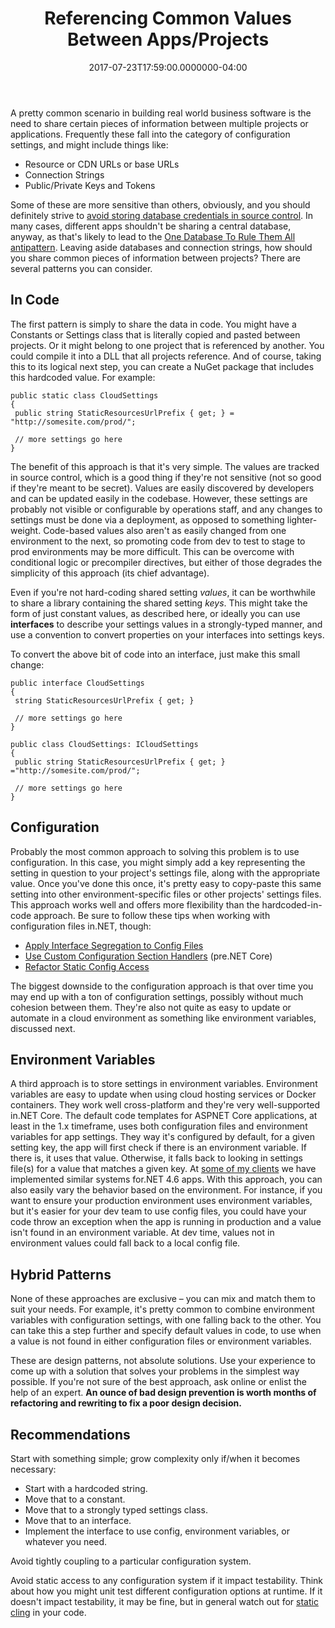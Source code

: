 ﻿---
title: Referencing Common Values Between Apps/Projects
date: "2017-07-23T17:59:00.0000000-04:00"
description: A pretty common scenario in building real world business software
featuredImage: /img/referencing-common-values-between-apps-projects.png
---

A pretty common scenario in building real world business software is the need to share certain pieces of information between multiple projects or applications. Frequently these fall into the category of configuration settings, and might include things like:

* Resource or CDN URLs or base URLs
* Connection Strings
* Public/Private Keys and Tokens

Some of these are more sensitive than others, obviously, and you should definitely strive to [avoid storing database credentials in source control](https://ardalis.com/avoid-storing-database-credentials-in-source-control). In many cases, different apps shouldn't be sharing a central database, anyway, as that's likely to lead to the [One Database To Rule Them All antipattern](http://deviq.com/one-thing-to-rule-them-all/). Leaving aside databases and connection strings, how should you share common pieces of information between projects? There are several patterns you can consider.

## In Code

The first pattern is simply to share the data in code. You might have a Constants or Settings class that is literally copied and pasted between projects. Or it might belong to one project that is referenced by another. You could compile it into a DLL that all projects reference. And of course, taking this to its logical next step, you can create a NuGet package that includes this hardcoded value. For example:

```
public static class CloudSettings
{
 public string StaticResourcesUrlPrefix { get; } = "http://somesite.com/prod/";

 // more settings go here
}
```

The benefit of this approach is that it's very simple. The values are tracked in source control, which is a good thing if they're not sensitive (not so good if they're meant to be secret). Values are easily discovered by developers and can be updated easily in the codebase. However, these settings are probably not visible or configurable by operations staff, and any changes to settings must be done via a deployment, as opposed to something lighter-weight. Code-based values also aren't as easily changed from one environment to the next, so promoting code from dev to test to stage to prod environments may be more difficult. This can be overcome with conditional logic or precompiler directives, but either of those degrades the simplicity of this approach (its chief advantage).

Even if you're not hard-coding shared setting *values*, it can be worthwhile to share a library containing the shared setting *keys*. This might take the form of just constant values, as described here, or ideally you can use **interfaces** to describe your settings values in a strongly-typed manner, and use a convention to convert properties on your interfaces into settings keys.

To convert the above bit of code into an interface, just make this small change:

```
public interface CloudSettings
{
 string StaticResourcesUrlPrefix { get; }

 // more settings go here
}

public class CloudSettings: ICloudSettings
{
 public string StaticResourcesUrlPrefix { get; } ="http://somesite.com/prod/";

 // more settings go here
}
```

## Configuration

Probably the most common approach to solving this problem is to use configuration. In this case, you might simply add a key representing the setting in question to your project's settings file, along with the appropriate value. Once you've done this once, it's pretty easy to copy-paste this same setting into other environment-specific files or other projects' settings files. This approach works well and offers more flexibility than the hardcoded-in-code approach. Be sure to follow these tips when working with configuration files in.NET, though:

* [Apply Interface Segregation to Config Files](https://ardalis.com/applying-interface-segregation-to-configuration-files)
* [Use Custom Configuration Section Handlers](https://ardalis.com/custom-configuration-section-handlers) (pre.NET Core)
* [Refactor Static Config Access](https://ardalis.com/refactoring-static-config-access)

The biggest downside to the configuration approach is that over time you may end up with a ton of configuration settings, possibly without much cohesion between them. They're also not quite as easy to update or automate in a cloud environment as something like environment variables, discussed next.

## Environment Variables

A third approach is to store settings in environment variables. Environment variables are easy to update when using cloud hosting services or Docker containers. They work well cross-platform and they're very well-supported in.NET Core. The default code templates for ASPNET Core applications, at least in the 1.x timeframe, uses both configuration files and environment variables for app settings. They way it's configured by default, for a given setting key, the app will first check if there is an environment variable. If there is, it uses that value. Otherwise, it falls back to looking in settings file(s) for a value that matches a given key. At [some of my clients](https://ardalis.com/mentoring) we have implemented similar systems for.NET 4.6 apps. With this approach, you can also easily vary the behavior based on the environment. For instance, if you want to ensure your production environment uses environment variables, but it's easier for your dev team to use config files, you could have your code throw an exception when the app is running in production and a value isn't found in an environment variable. At dev time, values not in environment values could fall back to a local config file.

## Hybrid Patterns

None of these approaches are exclusive – you can mix and match them to suit your needs. For example, it's pretty common to combine environment variables with configuration settings, with one falling back to the other. You can take this a step further and specify default values in code, to use when a value is not found in either configuration files or environment variables.

These are design patterns, not absolute solutions. Use your experience to come up with a solution that solves your problems in the simplest way possible. If you're not sure of the best approach, ask online or enlist the help of an expert. **An ounce of bad design prevention is worth months of refactoring and rewriting to fix a poor design decision.**

## Recommendations

Start with something simple; grow complexity only if/when it becomes necessary:

* Start with a hardcoded string.
* Move that to a constant.
* Move that to a strongly typed settings class.
* Move that to an interface.
* Implement the interface to use config, environment variables, or whatever you need.

Avoid tightly coupling to a particular configuration system.

Avoid static access to any configuration system if it impact testability. Think about how you might unit test different configuration options at runtime. If it doesn't impact testability, it may be fine, but in general watch out for [static cling](http://deviq.com/static-cling/) in your code.

